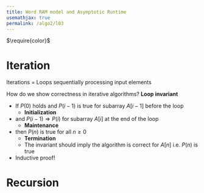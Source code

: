```yaml
---
title: Word RAM model and Asymptotic Runtime
usemathjax: true
permalink: /algo2/l03
---
```


$\require{color}$

# Iteration

Iterations = Loops sequentially processing input elements

How do we show correctness in iterative algorithms? **Loop invariant**

- If $P(0)$ holds and $P(i-1)$ is true for subarray $A[i-1]$ before the loop
  - **Initialization**
- and $P(i-1) \Rightarrow P(i)$ for subarray $A[i]$ at the end of the loop
  - **Maintenance**
- then $P(n)$ is true for all $n \ge 0$
  - **Termination**
  - The invariant should imply the algorithm is correct for $A[n]$ i.e. $P(n)$ is true
- Inductive proof!

# Recursion
